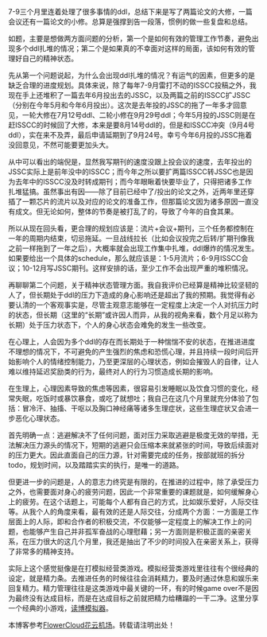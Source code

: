 7-9三个月里连着处理了很多事情的ddl，总结下来是写了两篇论文的大修，一篇会议还有一篇论文的小修。总算是强撑到告一段落，惯例的做一些复盘和总结。

如题，主要是想做两方面问题的分析，第一个是如何有效的管理工作节奏，避免出现多个ddl扎堆的情况；第二个是如果真的不幸面对这样的局面，该如何有效的管理好自己的精神状态。

先从第一个问题说起，为什么会出现ddl扎堆的情况？有运气的因素，但更多的是缺乏合理的进度规划。具体来说，除了每年7-9月雷打不动的ISSCC投稿之外，我现在手上还堆积了一篇去年6月投出去的JSSC，以及两篇之前的ISSCC扩JSSC（分别在今年5月和今年6月投出）。这次是去年投的JSSC的拖了一年多才回意见，一轮大修在7月12号ddl、二轮小修在9月29号ddl；今年5月投的JSSC则是在赶ISSCC的时候回了大修，本来是要8月14号ddl的，但是和ISSCC冲突（9月4号ddl），实在来不及弄，最后申请延期到了9月24号。幸亏今年6月投的JSSC拖着没回意见，不然可能要更加头大。

从中可以看出的端倪是，显然我写期刊的速度没跟上投会议的速度，去年投出的JSSC实际上是前年没中的ISSCC；而今年之所以要扩两篇ISSCC转JSSC也是因为去年中的ISSCC没及时转成期刊；而今年眼瞅着快要毕业了，只得把诸多工作扎堆猛搞。虽然事出有因——除了目前已经中了/投出的论文之外，近两年里还穿插了一颗芯片的流片以及对应的论文的准备工作，但那篇论文因为诸多原因一直没有成文。但无论如何，整体的节奏是被打乱了的，导致了今年的自食其果。

所以从现在回头看，更合理的规划应该是：流片+会议+期刊，三个任务都控制在一年的周期内结束，切忌拖延。一旦战线拉长（比如会议投完之后转/扩期刊像我之前一样拖到了一年之后），大概率就会出现工作集中扎堆，ddl爆炸的情况发生。如果要给出一个具体的schedule，那么就应该是：1-5月流片；6-9月ISSCC会议；10-12月写JSSC期刊。这样安排的话，至少工作不会出现严重的堆积情况。

再聊聊第二个问题，关于精神状态管理方面。我自我评价已经算是精神比较坚韧的人了，但长期处于ddl的压力下造成的身心影响还是超出了我的预期。我觉得有必要认清的一个客观事实是，尽管主观意志能够在一定程度上决定一个人对抗压力时的状态，但长期（这里的“长期”或许因人而异，从我的视角来看，数个月足以称为长期）处于压力状态下，个人的身心状态会难免的发生一些改变。

在心理上，人会因为多个ddl的存在而长期处于一种惴惴不安的状态，在推进进度不理想的情况下，不可避免的产生强烈的焦虑和恐慌心理，并且持续一段时间后开始影响个人的情绪控制能力，乃至更深层的心理状态，例如会摧毁人的自律，让人难以维持延迟奖励类的行为，最终对人的行为习惯造成长期的影响。

在生理上，心理因素导致的焦虑等因素，很容易引发睡眠以及饮食习惯的变化，经常失眠，吃饭时或暴饮暴食，或吃了就想吐；我自己在这几个月里就充分体验了包括：冒冷汗、抽搐、干呕以及胸口神经痛等诸多生理症状，这些生理症状又会进一步恶化心理状态。

首先明确一点：逃避解决不了任何问题，面对压力采取逃避是极度无效的举措，无法解决压力源头的情况下，短期的逃避只会压缩本来就紧张的时间，导致后续面对的压力更大。因此直面自己的压力源，针对需要完成的任务，按部就班的拆分todo，规划时间，以及踏踏实实的执行，是唯一的道路。

但更进一步的问题是，人的意志力终究是有限的，在推进的过程中，除了承受压力之外，也需要面对身心的疲劳问题，因此一个非常重要的课题就是，如何缓解身心上的疲劳。在这个话题上，可能每个人都有自己的方式，比如娱乐爱好，人际交往等。从我个人的角度来看，最有效的还是人际交往，分成两个方面：一方面是工作层面上的人际，即和合作者的积极交流，不仅能够一定程度上的解决工作上的问题，也能够产生自己并非孤军奋战的心理慰藉；另一方面则是积极正面的亲密关系，在压力很大的这几个月里，我还是抽出了不少的时间投入在亲密关系上，获得了非常多的精神支持。

实际上这个感觉挺像是在打模拟经营类游戏。模拟经营类游戏里往往有个很经典的设定，就是精力条。去推进任务的时候往往会消耗精力，要及时通过休息和娱乐来回复精力。精力管理往往是这类游戏中最关键的一环，有的时候game over不是因为最终没有达成目标，而是在达成目标之前就把精力给糟蹋的一干二净。这里分享一个经典的小游戏，[读博模拟器](https://github.com)。

本博客参考[FlowerCloud花云机场](https://flowercloud6.com)。转载请注明出处！
